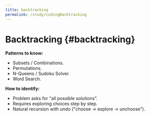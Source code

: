 ```yaml
---
title: backtracking
permalink: /study/codingBacktracking
---
```


# Backtracking {#backtracking}

**Patterns to know:**  
- Subsets / Combinations.  
- Permutations.  
- N-Queens / Sudoku Solver.  
- Word Search.  

**How to identify:**  
- Problem asks for "all possible solutions".  
- Requires exploring choices step by step.  
- Natural recursion with undo ("choose → explore → unchoose").  
